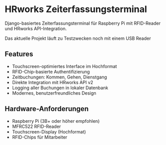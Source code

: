 # HRworks Zeiterfassungsterminal

Django-basiertes Zeiterfassungsterminal für Raspberry Pi mit RFID-Reader und HRworks API-Integration.

Das aktuelle Projekt läuft zu Testzwecken noch mit einem USB Reader

## Features

-  Touchscreen-optimiertes Interface im Hochformat
-  RFID-Chip-basierte Authentifizierung
-  Zeitbuchungen: Kommen, Gehen, Dienstgang
-  Direkte Integration mit HRworks API v2
-  Logging aller Buchungen in lokaler Datenbank
-  Modernes, benutzerfreundliches Design

## Hardware-Anforderungen

- Raspberry Pi (3B+ oder höher empfohlen)
- MFRC522 RFID-Reader 
- Touchscreen-Display (Hochformat)
- RFID-Chips für Mitarbeiter
